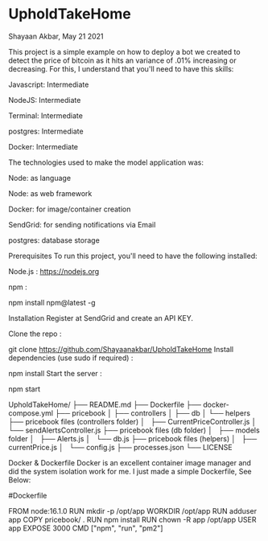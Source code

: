 # UpholdTakeHome

Shayaan Akbar, May 21 2021

This project is a simple example on how to deploy a bot we created to detect the 
price of bitcoin as it hits an variance of .01% increasing or decreasing.
For this, I understand that you'll need to have this skills:

Javascript: Intermediate

NodeJS: Intermediate

Terminal: Intermediate

postgres: Intermediate 

Docker: Intermediate

The technologies used to make the model application was:

Node: as language

Node: as web framework

Docker: for image/container creation

SendGrid: for sending notifications via Email

postgres: database storage

Prerequisites
To run this project, you'll need to have the following installed:

Node.js : https://nodejs.org

npm :

npm install npm@latest -g

Installation
Register at SendGrid and create an API KEY.

Clone the repo :

git clone https://github.com/Shayaanakbar/UpholdTakeHome
Install dependencies (use sudo if required) :

npm install
Start the server :

npm start

UpholdTakeHome/
├── README.md
├── Dockerfile
├── docker-compose.yml
├── pricebook
│   ├── controllers
│   ├── db
│   └── helpers
├── pricebook files (controllers folder)
│   ├── CurrentPriceController.js
│   └── sendAlertsController.js
├── pricebook files (db folder)
│   ├── models folder
│   ├── Alerts.js
│   └── db.js
├── pricebook files (helpers)
│   ├── currentPrice.js
│   └── config.js
├── processes.json
└── LICENSE

Docker & Dockerfile
Docker is an excellent container image manager and did the system isolation work for me. 
I just made a simple Dockerfile, See Below:


#Dockerfile

FROM node:16.1.0
RUN mkdir -p /opt/app
WORKDIR /opt/app
RUN adduser app
COPY pricebook/ .
RUN npm install
RUN chown -R app /opt/app
USER app
EXPOSE 3000
CMD ["npm", "run", "pm2"]
